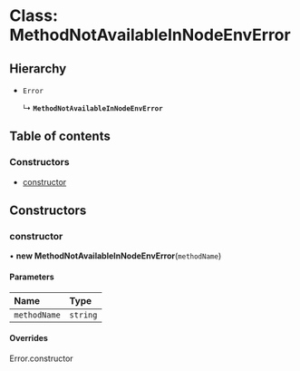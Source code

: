 # Class: MethodNotAvailableInNodeEnvError

## Hierarchy

- `Error`

  ↳ **`MethodNotAvailableInNodeEnvError`**

## Table of contents

### Constructors

- [constructor](MethodNotAvailableInNodeEnvError.md#constructor)

## Constructors

### constructor

• **new MethodNotAvailableInNodeEnvError**(`methodName`)

#### Parameters

| Name | Type |
| :------ | :------ |
| `methodName` | `string` |

#### Overrides

Error.constructor
